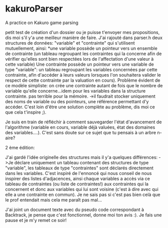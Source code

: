 # kakuroParser
A practice on Kakuro game parsing

petit test de création d'un dossier ou je puisse t'envoyer mes propositions, dis moi s'il y'a une meilleur manière de faire.
J'ai rajouté dans parser.h deux structures de données: "variable" et "contrainte" qui s'utilisent mutuellement, ainsi:
*une variable possède un pointeur vers un ensemble de contrainte (un tableau regroupant les contraintes qui la concerne afin de 
vérifier qu'elles sont bien respectées lors de l'affectation d'une valeur à cette variable)
Une contrainte possède un pointeur vers une variable de type "variable": un tableau regroupant les variables concernées par cette
contrainte, afin d'accéder à leurs valeurs lorsques l'on souhaitera valider le respect de cette contrainte par la valuation en
cours).
Problème évident de ce modèle simpliste:  on crée une contrainte autant de fois que le nombre de variable qu'elle concerne...idem pour les variables dans la structure contrainte. pas terrible pour la mémoire.
->il faudrait stocker uniquement des noms de variable ou des pointeurs, une référence permettant d'y accéder.
C'est loin d'être une solution complète au problème, dis moi ce que cela t'inspire ;).

Je suis en train de réfléchir à comment sauvegarder l'état d'avancement de l'algorithme (variable en cours, variable déjà valuées, état des domaines des variables....). C'est sans doute sur ce sujet que tu pensais à un arbre n-aire? 


2 ème édition:

J'ai gardé l'idée originelle des structures mais il y'a quelques différences:
->Je déclare uniquement un tableau contenant des structures de type "variable", les tableaux de type "contraintes" sont déclarés directement dans les variables.
C'est inspiré de l'ennoncé qui nous conseil de nous inspirer des listes d'adjacences, ainsi chaque variables a accès via ce tableau de contraintes (ou liste de contraintes!) aux contraintes qui la concernent et donc aux variables qui lui sont voisine (c'est à dire avec qui elle a une contrainte en commun). Je ne sais pas si c'est pas bien celà que le prof entendait mais cela me paraît pas mal...

J'ai joint un document texte avec du pseudo code correspondant à Backtrack, je pense que c'est fonctionnel, donne moi ton avis :). Je fais une pause et je m'y remet ce soir!
